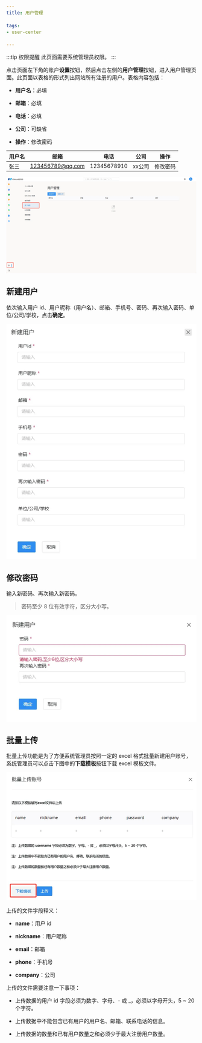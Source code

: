 ```yaml
---
title: 用户管理

tags: 
- user-center

---
```


:::tip 权限提醒
此页面需要系统管理员权限。
:::

点击页面左下角的账户**设置**按钮，然后点击左侧的**用户管理**按钮，进入用户管理页面。此页面以表格的形式列出网站所有注册的用户。表格内容包括：

+ **用户名**：必填

+ **邮箱**：必填

+ **电话**：必填

+ **公司**：可缺省

+ **操作**：修改密码

| 用户名 | 邮箱 | 电话 | 公司 | 操作 |
| ------------ | ----------- | ----------- | ----------- | ----------- |
| 张三 | 123456789@qq.com |  12345678910 | xx公司 | 修改密码 |


![用户管理](./用户管理.png "用户管理")

## 新建用户

依次输入用户 id、用户昵称（用户名）、邮箱、手机号、密码、再次输入密码、单位/公司/学校，点击**确定**。

![新建用户](./新建用户.png "新建用户")

## 修改密码

输入新密码、再次输入新密码。

> 密码至少 8 位有效字符，区分大小写。

![修改密码](./修改密码.png "修改密码")

## 批量上传

批量上传功能是为了方便系统管理员按照一定的 excel 格式批量新建用户账号，系统管理员可以点击下图中的**下载模板**按钮下载 excel 模板文件。

![批量上传](./批量上传.png "批量上传")

上传的文件字段释义：

+ **name**：用户 id

+ **nickname**：用户昵称

+ **email**：邮箱

+ **phone**：手机号

+ **company**：公司

上传的文件需要注意一下事项：

+ 上传数据的用户 id 字段必须为数字、字母、- 或 _，必须以字母开头，5 ~ 20 个字符。

+ 上传数据中不能包含已有用户的用户名、邮箱、联系电话的信息。

+ 上传数据的数量和已有用户数量之和必须少于最大注册用户数量。